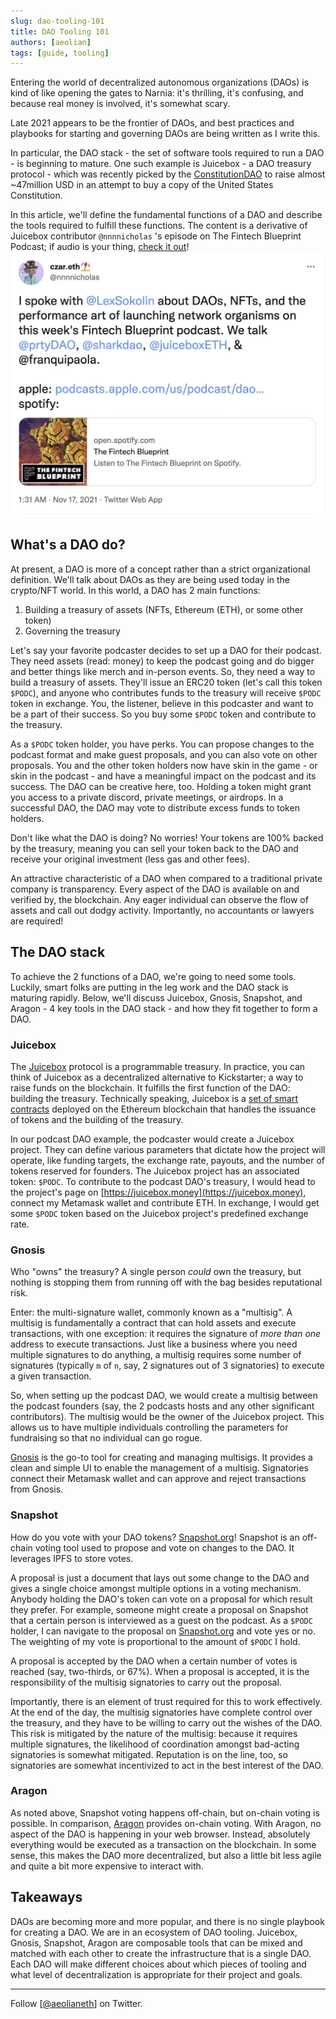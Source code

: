 ```yaml
---
slug: dao-tooling-101
title: DAO Tooling 101
authors: [aeolian]
tags: [guide, tooling]
---
```


Entering the world of decentralized autonomous organizations (DAOs) is kind of like opening the gates to Narnia: it's thrilling, it's confusing, and because real money is involved, it's somewhat scary.

Late 2021 appears to be the frontier of DAOs, and best practices and playbooks for starting and governing DAOs are being written as I write this.

In particular, the DAO stack - the set of software tools required to run a DAO - is beginning to mature. One such example is Juicebox - a DAO treasury protocol - which was recently picked by the [ConstitutionDAO](https://juicebox.money/#/p/constitutiondao) to raise almost ~47million USD in an attempt to buy a copy of the United States Constitution.

In this article, we'll define the fundamental functions of a DAO and describe the tools required to fulfill these functions. The content is a derivative of Juicebox contributor `@nnnnicholas` 's episode on The Fintech Blueprint Podcast; if audio is your thing, [check it out](https://twitter.com/nnnnicholas/status/1460661895879348232?s=20&t=uUoFXuazXWYqRUgHLflMfQ)!
![](c3kCNED.webp)

## **What's a DAO do?**

At present, a DAO is more of a concept rather than a strict organizational definition. We'll talk about DAOs as they are being used today in the crypto/NFT world. In this world, a DAO has 2 main functions:

1. Building a treasury of assets (NFTs, Ethereum (ETH), or some other token)
2. Governing the treasury

Let's say your favorite podcaster decides to set up a DAO for their podcast. They need assets (read: money) to keep the podcast going and do bigger and better things like merch and in-person events. So, they need a way to build a treasury of assets. They'll issue an ERC20 token (let's call this token `$PODC`), and anyone who contributes funds to the treasury will receive `$PODC` token in exchange. You, the listener, believe in this podcaster and want to be a part of their success. So you buy some `$PODC` token and contribute to the treasury.

As a `$PODC` token holder, you have perks. You can propose changes to the podcast format and make guest proposals, and you can also vote on other proposals. You and the other token holders now have skin in the game - or skin in the podcast - and have a meaningful impact on the podcast and its success. The DAO can be creative here, too. Holding a token might grant you access to a private discord, private meetings, or airdrops. In a successful DAO, the DAO may vote to distribute excess funds to token holders.

Don't like what the DAO is doing? No worries! Your tokens are 100% backed by the treasury, meaning you can sell your token back to the DAO and receive your original investment (less gas and other fees).

An attractive characteristic of a DAO when compared to a traditional private company is transparency. Every aspect of the DAO is available on and verified by, the blockchain. Any eager individual can observe the flow of assets and call out dodgy activity. Importantly, no accountants or lawyers are required!

## **The DAO stack**

To achieve the 2 functions of a DAO, we're going to need some tools. Luckily, smart folks are putting in the leg work and the DAO stack is maturing rapidly. Below, we'll discuss Juicebox, Gnosis, Snapshot, and Aragon - 4 key tools in the DAO stack - and how they fit together to form a DAO.

### **Juicebox**

The [Juicebox](https://juicebox.money/) protocol is a programmable treasury. In practice, you can think of Juicebox as a decentralized alternative to Kickstarter; a way to raise funds on the blockchain. It fulfills the first function of the DAO: building the treasury. Technically speaking, Juicebox is a [set of smart contracts](https://github.com/jbx-protocol) deployed on the Ethereum blockchain that handles the issuance of tokens and the building of the treasury.

In our podcast DAO example, the podcaster would create a Juicebox project. They can define various parameters that dictate how the project will operate, like funding targets, the exchange rate, payouts, and the number of tokens reserved for founders. The Juicebox project has an associated token: `$PODC`. To contribute to the podcast DAO's treasury, I would head to the project's page on [https://juicebox.money](https://juicebox.money), connect my Metamask wallet and contribute ETH. In exchange, I would get some `$PODC` token based on the Juicebox project's predefined exchange rate.

### **Gnosis**

Who "owns" the treasury? A single person *could* own the treasury, but nothing is stopping them from running off with the bag besides reputational risk.

Enter: the multi-signature wallet, commonly known as a "multisig". A multisig is fundamentally a contract that can hold assets and execute transactions, with one exception: it requires the signature of *more than one* address to execute transactions. Just like a business where you need multiple signatures to do anything, a multisig requires some number of signatures (typically `m` of `n`, say, 2 signatures out of 3 signatories) to execute a given transaction.

So, when setting up the podcast DAO, we would create a multisig between the podcast founders (say, the 2 podcasts hosts and any other significant contributors). The multisig would be the owner of the Juicebox project. This allows us to have multiple individuals controlling the parameters for fundraising so that no individual can go rogue.

[Gnosis](https://gnosis-safe.io/) is the go-to tool for creating and managing multisigs. It provides a clean and simple UI to enable the management of a multisig. Signatories connect their Metamask wallet and can approve and reject transactions from Gnosis.

### **Snapshot**

How do you vote with your DAO tokens? [Snapshot.org](https://Snapshot.org)! Snapshot is an off-chain voting tool used to propose and vote on changes to the DAO. It leverages IPFS to store votes.

A proposal is just a document that lays out some change to the DAO and gives a single choice amongst multiple options in a voting mechanism. Anybody holding the DAO's token can vote on a proposal for which result they prefer. For example, someone might create a proposal on Snapshot that a certain person is interviewed as a guest on the podcast. As a `$PODC` holder, I can navigate to the proposal on [Snapshot.org](http://Snapshot.org) and vote yes or no. The weighting of my vote is proportional to the amount of `$PODC` I hold.

A proposal is accepted by the DAO when a certain number of votes is reached (say, two-thirds, or 67%). When a proposal is accepted, it is the responsibility of the multisig signatories to carry out the proposal.

Importantly, there is an element of trust required for this to work effectively. At the end of the day, the multisig signatories have complete control over the treasury, and they have to be willing to carry out the wishes of the DAO. This risk is mitigated by the nature of the multisig: because it requires multiple signatures, the likelihood of coordination amongst bad-acting signatories is somewhat mitigated. Reputation is on the line, too, so signatories are somewhat incentivized to act in the best interest of the DAO.

### **Aragon**

As noted above, Snapshot voting happens off-chain, but on-chain voting is possible. In comparison, [Aragon](https://aragon.org/) provides on-chain voting. With Aragon, no aspect of the DAO is happening in your web browser. Instead, absolutely everything would be executed as a transaction on the blockchain. In some sense, this makes the DAO more decentralized, but also a little bit less agile and quite a bit more expensive to interact with.

## **Takeaways**

DAOs are becoming more and more popular, and there is no single playbook for creating a DAO. We are in an ecosystem of DAO tooling. Juicebox, Gnosis, Snapshot, Aragon are composable tools that can be mixed and matched with each other to create the infrastructure that is a single DAO. Each DAO will make different choices about which pieces of tooling and what level of decentralization is appropriate for their project and goals.

---

Follow [[@aeolianeth](https://twitter.com/aeolianeth)] on Twitter.
